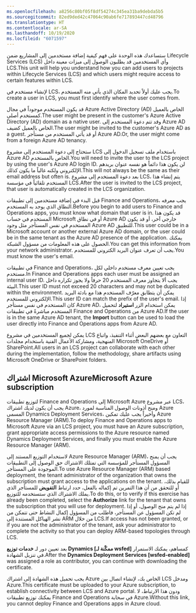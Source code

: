 ```yaml
---
ms.openlocfilehash: a8256c80bf05f8df54274c345ea31ba9debda5b5
ms.sourcegitcommit: 82ed9ded42c47064c90ab6fe717893447cd48796
ms.translationtype: HT
ms.contentlocale: ar-SA
ms.lasthandoff: 10/19/2020
ms.locfileid: "6071597"
---
```

<span data-ttu-id="98861-101">ستساعدك هذه الوحدة على فهم كيفية إضافة مستخدمين إلى المشاريع ضمن Lifecycle Services ‏(LCS) وأي المستخدمين قد يطلبون الوصول إلى ميزات معينة داخل LCS.</span><span class="sxs-lookup"><span data-stu-id="98861-101">This unit will help you understand how you can add users to projects within Lifecycle Services (LCS) and which users might require access to certain features within LCS.</span></span>  

<span data-ttu-id="98861-102">لإنشاء مستخدم في LCS، يجب عليك أولاً تحديد المكان الذي يأتي منه المستخدم.</span><span class="sxs-lookup"><span data-stu-id="98861-102">To create a user in LCS, you must first identify where the user comes from.</span></span>  

<span data-ttu-id="98861-103">قد يكون المستخدم موجوداً في مجال Azure Active Directory ‏(AD) الخاص بالعميل كمستخدم أصلي.</span><span class="sxs-lookup"><span data-stu-id="98861-103">The user might be present in the customer's Azure Active Directory (AD) domain as a native user.</span></span>  <span data-ttu-id="98861-104">وقد تتم دعوة المستخدم إلى Azure AD الخاص بالعميل كضيف.</span><span class="sxs-lookup"><span data-stu-id="98861-104">The user might be invited to the customer's Azure AD as a guest.</span></span>  <span data-ttu-id="98861-105">أو قد يأتي المستخدم من مستأجر Azure AD.</span><span class="sxs-lookup"><span data-stu-id="98861-105">Or, the user might come from a foreign Azure AD tenancy.</span></span>  

<span data-ttu-id="98861-106">ستحتاج إلى دعوة المستخدم إلى مشروع LCS باستخدام ملف تسجيل الدخول إلى Azure AD الخاص بالمستخدم.</span><span class="sxs-lookup"><span data-stu-id="98861-106">You will need to invite the user to the LCS project by using the user's Azure AD login ID.</span></span>  <span data-ttu-id="98861-107">لن يكون هذا دائماً هو نفسه عنوان بريدهم الإلكتروني ولكنه غالباً ما يكون كذلك.</span><span class="sxs-lookup"><span data-stu-id="98861-107">This will not always be the same as their email address but often is.</span></span>  <span data-ttu-id="98861-108">بعد دعوة المستخدم إلى مشروع LCS، يتم إنشاء هذا المستخدم تلقائياً في مؤسسة LCS.</span><span class="sxs-lookup"><span data-stu-id="98861-108">After the user is invited to the LCS project, that user is automatically created in the LCS organization.</span></span>

<span data-ttu-id="98861-109">قبل البدء في إضافة مستخدمين إلى تطبيقات Finance and Operations، يجب معرفه النطاق الذي يوجد به المستخدم.</span><span class="sxs-lookup"><span data-stu-id="98861-109">Before you begin to add users to Finance and Operations apps, you must know what domain that user is in.</span></span> <span data-ttu-id="98861-110">قد يكون هذا المستخدم في حساب Microsoft أو في نطاق Azure AD خارجي آخر، أو قد يكون المستخدم في نفس المستأجر مثل وجود Azure AD للتطبيق.</span><span class="sxs-lookup"><span data-stu-id="98861-110">This user could be in a Microsoft account or another external Azure AD domain, or the user could be in the same tenant as the Azure AD presence of the application.</span></span> <span data-ttu-id="98861-111">يمكنك الحصول على هذه المعلومات من مسؤول الشبكة.</span><span class="sxs-lookup"><span data-stu-id="98861-111">You can get this information from your network administrator.</span></span>  <span data-ttu-id="98861-112">يجب أن تعرف عنوان البريد الكتروني للمستخدم.</span><span class="sxs-lookup"><span data-stu-id="98861-112">You must know the user's email.</span></span>  

<span data-ttu-id="98861-113">في تطبيقات Finance and Operations، يجب تعيين معرف مستخدم داخلي لكل مستخدم.</span><span class="sxs-lookup"><span data-stu-id="98861-113">In Finance and Operations apps each user must be assigned an internal user ID.</span></span>  <span data-ttu-id="98861-114">يجب ألا يتجاوز معرف المستخدم 20 حرفاً ولا يجوز تكراره داخل البيئة.</span><span class="sxs-lookup"><span data-stu-id="98861-114">This user ID must not exceed 20 characters and may not be duplicated within the environment.</span></span>  <span data-ttu-id="98861-115">يمكن أن يتطابق معرّف المستخدم هذا مع بادئة البريد الإلكتروني للمستخدم.</span><span class="sxs-lookup"><span data-stu-id="98861-115">This user ID can match the prefix of the user's email.</span></span>  <span data-ttu-id="98861-116">إذا كان المستخدم في نفس مستأجر Azure AD، يمكن استخدام الزر **استيراد** لتحميل المستخدم مباشرةً في تطبيقات Finance and Operations من Azure AD.</span><span class="sxs-lookup"><span data-stu-id="98861-116">If the user is in the same Azure AD tenant, the **Import** button can be used to load the user directly into Finance and Operations apps from Azure AD.</span></span>

<span data-ttu-id="98861-117">يمكن لجميع المستخدمين في مشروع LCS التعاون مع بعضهم البعض أثناء التنفيذ، واتباع المنهجية، ومشاركة الأعمال الفنية باستخدام مجلدات Microsoft OneDrive أو SharePoint.</span><span class="sxs-lookup"><span data-stu-id="98861-117">All users in an LCS project can collaborate with each other during the implementation, follow the methodology, share artifacts using Microsoft OneDrive or SharePoint folders.</span></span>

## <a name="microsoft-azure-subscription"></a><span data-ttu-id="98861-118">اشتراك Microsoft Azure</span><span class="sxs-lookup"><span data-stu-id="98861-118">Microsoft Azure subscription</span></span>

<span data-ttu-id="98861-119">لتوزيع تطبيقات  Finance and Operations إلى Microsoft Azure عبر مشروع LCS، يجب أن يكون لديك اشتراك Azure، ومنح أذونات الوصول المناسبة لمورد Azure المسمى Dynamics Deployment Services، وأخيراً يجب عليك تمكين Azure Resource Manager ‏(ARM).</span><span class="sxs-lookup"><span data-stu-id="98861-119">To deploy Finance and Operations apps to Microsoft Azure via an LCS project, you must have an Azure subscription, grant appropriate access permissions to the Azure resource named Dynamics Deployment Services, and finally you must enable the Azure Resource Manager (ARM).</span></span>

<span data-ttu-id="98861-120">لاستخدام التوزيع المستند إلى Azure Resource Manager ‏(ARM)، يجب أن يمنح المسؤول المستأجر للمؤسسة التي تمتلك الاشتراك حق الوصول إلى التطبيقات الموجودة على المستأجر.</span><span class="sxs-lookup"><span data-stu-id="98861-120">To use Azure Resource Manager (ARM) based deployment, the tenant administrator of the organization that owns the subscription must grant access to the applications on the tenant.</span></span> <span data-ttu-id="98861-121">للقيام بذلك، أو للتحقق من أن هذا التمرين تم إكماله بالفعل، حدد ارتباط **التفويض** للمستأجر الذي يملك الاشتراك الذي ستستخدمه للتوزيع.</span><span class="sxs-lookup"><span data-stu-id="98861-121">To do this, or to verify if this exercise has already been completed, select the **Authorize** link for the tenant that owns the subscription that you will use for deployment.</span></span> <span data-ttu-id="98861-122">إذا لم يتم منح الوصول، أو إذا لم تكن المسؤول عن المستأجر، فاطلب من المسؤول إكمال النشاط حتى تتمكن من نشر الهياكل المستندة إلى ARM من خلال LCS.</span><span class="sxs-lookup"><span data-stu-id="98861-122">If access has not been granted, or if you are not the administrator of the tenant, ask your administrator to complete the activity so that you can deploy ARM-based topologies through LCS.</span></span>

<span data-ttu-id="98861-123">بعد تعيين دور لـ **خدمات توزيع Dynamics [ممكّنة لـ wsfed]** كمساهم، يمكنك الاستمرار في تنزيل الشهادة.</span><span class="sxs-lookup"><span data-stu-id="98861-123">After the **Dynamics Deployment Services [wsfed-enabled]** was assigned a role as contributor, you can continue with downloading the certificate.</span></span>

<span data-ttu-id="98861-124">يجب تحميل هذه الشهادة إلى اشتراك Azure الخاص بك، لإنشاء اتصال بين LCS ومدخل Azure.</span><span class="sxs-lookup"><span data-stu-id="98861-124">This certificate must be uploaded to your Azure subscription, to establish connectivity between LCS and Azure portal.</span></span> <span data-ttu-id="98861-125">ودون هذا الارتباط، لا يمكنك توزيع تطبيقات Finance and Operations في سحابة Azure.</span><span class="sxs-lookup"><span data-stu-id="98861-125">Without this link, you cannot deploy Finance and Operations apps in Azure cloud.</span></span>


